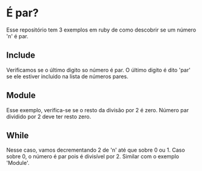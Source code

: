 # É par?

Esse repositório tem 3 exemplos em ruby de como descobrir se um número 'n' é par.

## Include

Verificamos se o último digito so número é par. O último digito é dito 'par' se ele estiver incluido na lista de números pares.

## Module

Esse exemplo, verifica-se se o resto da divisão por 2 é zero. Número par dividido por 2 deve ter resto zero.


## While

Nesse caso, vamos decrementando 2 de 'n' até que sobre 0 ou 1. Caso sobre 0, o número é par pois é divisível por 2. Similar com o exemplo 'Module'.
